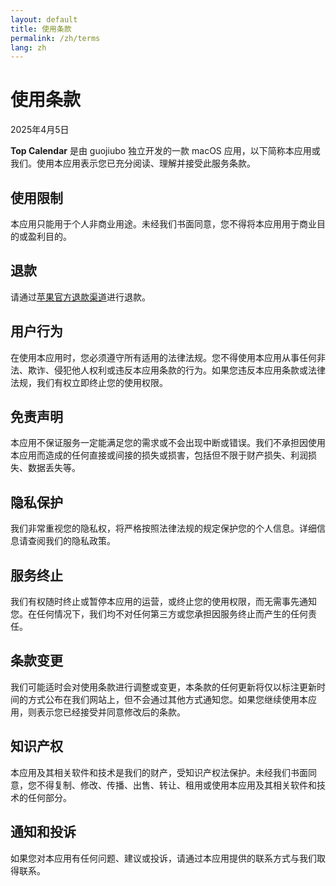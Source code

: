 ```yaml
---
layout: default
title: 使用条款
permalink: /zh/terms
lang: zh
---
```


# 使用条款

2025年4月5日

**Top Calendar** 是由 guojiubo 独立开发的一款 macOS 应用，以下简称本应用或我们。使用本应用表示您已充分阅读、理解并接受此服务条款。

## 使用限制
本应用只能用于个人非商业用途。未经我们书面同意，您不得将本应用用于商业目的或盈利目的。

## 退款
请通过[苹果官方退款渠道](https://support.apple.com/zh-cn/HT204084)进行退款。

## 用户行为
在使用本应用时，您必须遵守所有适用的法律法规。您不得使用本应用从事任何非法、欺诈、侵犯他人权利或违反本应用条款的行为。如果您违反本应用条款或法律法规，我们有权立即终止您的使用权限。

## 免责声明
本应用不保证服务一定能满足您的需求或不会出现中断或错误。我们不承担因使用本应用而造成的任何直接或间接的损失或损害，包括但不限于财产损失、利润损失、数据丢失等。

## 隐私保护
我们非常重视您的隐私权，将严格按照法律法规的规定保护您的个人信息。详细信息请查阅我们的隐私政策。

## 服务终止
我们有权随时终止或暂停本应用的运营，或终止您的使用权限，而无需事先通知您。在任何情况下，我们均不对任何第三方或您承担因服务终止而产生的任何责任。

## 条款变更
我们可能适时会对使用条款进行调整或变更，本条款的任何更新将仅以标注更新时间的方式公布在我们网站上，但不会通过其他方式通知您。如果您继续使用本应用，则表示您已经接受并同意修改后的条款。

## 知识产权
本应用及其相关软件和技术是我们的财产，受知识产权法保护。未经我们书面同意，您不得复制、修改、传播、出售、转让、租用或使用本应用及其相关软件和技术的任何部分。

## 通知和投诉
如果您对本应用有任何问题、建议或投诉，请通过本应用提供的联系方式与我们取得联系。